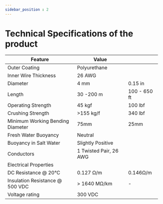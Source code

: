 ```yaml
---
sidebar_position : 2
---
```


# Technical Specifications of the product


| Feature | Value | |
|------------------------------|------------------------|--------------|
| Outer Coating | Polyurethane | |
| Inner Wire Thickness | 26 AWG | |
| Diameter | 4 mm | 0.15 in |
| Length | 30 -200 m | 100 - 650 ft |
| Operating Strength | 45 kgf | 100 lbf |
| Crushing Strength | >155 kg/f | 340 lbf |
| Minimum Working Bending Diameter | 75mm | 25mm |
| Fresh Water Buoyancy | Neutral | |
| Buoyancy in Salt Water | Slightly Positive | |
| Conductors | 1 Twisted Pair, 26 AWG | | |
| Electrical Properties | | |
| DC Resistance @ 20°C | 0.127 Ω/m | 0.146Ω/m |
| Insulation Resistance @ 500 VDC | > 1640 MΩ/km | - |
| Voltage rating | 300 VDC | | |
